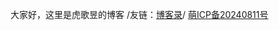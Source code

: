 大家好，这里是虎歌昱的博客
/友链：[博客录](https://boke.lu)/
  [萌ICP备20240811号](https://icp.gov.moe/?keyword=20240811)
